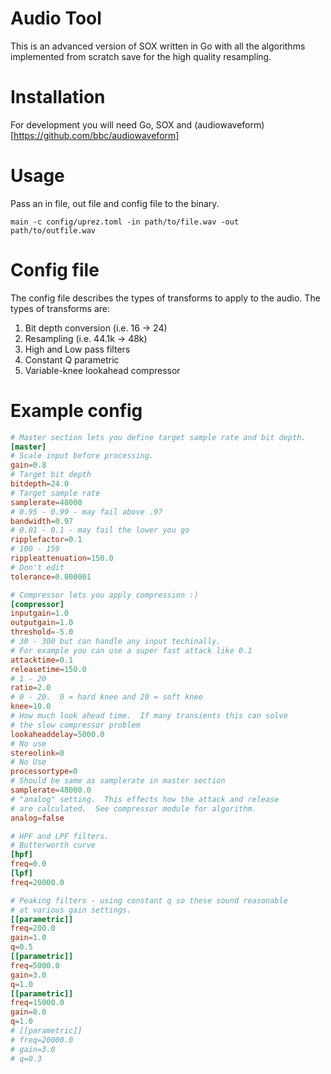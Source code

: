 # Audio Tool

This is an advanced version of SOX written in Go with all the algorithms implemented from scratch save for the high quality resampling.

# Installation

For development you will need Go, SOX and (audiowaveform)[https://github.com/bbc/audiowaveform]

# Usage

Pass an in file, out file and config file to the binary.

`main -c config/uprez.toml -in path/to/file.wav -out path/to/outfile.wav`

# Config file

The config file describes the types of transforms to apply to the audio.  The types of transforms are:
1) Bit depth conversion (i.e. 16 -> 24)
2) Resampling (i.e. 44.1k -> 48k)
3) High and Low pass filters
4) Constant Q parametric
5) Variable-knee lookahead compressor

# Example config

```toml
# Master section lets you define target sample rate and bit depth.
[master]
# Scale input before processing.
gain=0.8
# Target bit depth
bitdepth=24.0
# Target sample rate
samplerate=48000
# 0.95 - 0.99 - may fail above .97
bandwidth=0.97
# 0.01 - 0.1 - may fail the lower you go
ripplefactor=0.1
# 100 - 159
rippleattenuation=150.0
# Don't edit
tolerance=0.000001

# Compressor lets you apply compression :)
[compressor]
inputgain=1.0
outputgain=1.0
threshold=-5.0
# 30 - 300 but can handle any input techinally.
# For example you can use a super fast attack like 0.1
attacktime=0.1
releasetime=150.0
# 1 - 20
ratio=2.0
# 0 - 20.  0 = hard knee and 20 = soft knee
knee=10.0
# How much look ahead time.  If many transients this can solve
# the slow compressor problem
lookaheaddelay=5000.0
# No use
stereolink=0
# No Use
processortype=0
# Should be same as samplerate in master section
samplerate=48000.0
# "analog" setting.  This effects how the attack and release 
# are calculated.  See compressor module for algorithm.
analog=false

# HPF and LPF filters. 
# Butterworth curve 
[hpf]
freq=0.0
[lpf]
freq=20000.0

# Peaking filters - using constant q so these sound reasonable 
# at various gain settings.
[[parametric]]
freq=200.0
gain=1.0
q=0.5
[[parametric]]
freq=5000.0
gain=3.0
q=1.0
[[parametric]]
freq=15000.0
gain=8.0
q=1.0
# [[parametric]]
# freq=20000.0
# gain=3.0
# q=0.3
```
